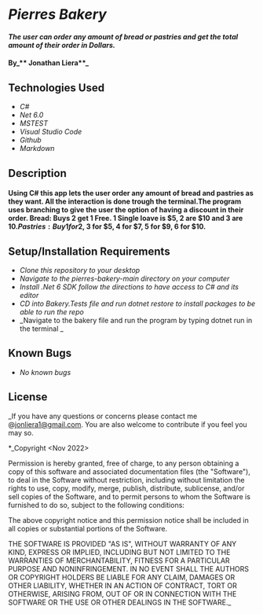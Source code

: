 # _Pierres Bakery_

#### _The user can order any amount of bread or pastries and get the total amount of their order in Dollars._ 

#### By_** Jonathan Liera**_

## Technologies Used

* _C#_
* _Net 6.0_
* _MSTEST_
* _Visual Studio Code_
* _Github_
* _Markdown_

## Description

#### Using C# this app lets the user order any amount of bread and pastries as they want. All the interaction is done trough the terminal.The program uses branching to give the user the option of having a discount in their order. Bread: Buys 2 get 1 Free. 1 Single loave is $5, 2 are $10 and 3 are $10.Pastries: Buy 1 for$2, 3 for $5, 4 for $7, 5 for $9, 6 for $10. 


## Setup/Installation Requirements

* _Clone this repository to your desktop_
* _Navigate to the pierres-bakery-main directory on your computer_
* _Install .Net 6 SDK follow the directions to have access to C# and its editor_
* _CD into Bakery.Tests file and run dotnet restore to install packages to be able to run the repo_
* _Navigate to the bakery file and run the program by typing dotnet run in the terminal _

## Known Bugs

* _No known bugs_

## License

_If you have any questions or concerns please contact me @jonliera1@gmail.com. You are also welcome to contribute if you feel you may so.

*_Copyright <Nov 2022> <Jonathan Liera>

Permission is hereby granted, free of charge, to any person obtaining a copy of this software and associated documentation files (the "Software"), to deal in the Software without restriction, including without limitation the rights to use, copy, modify, merge, publish, distribute, sublicense, and/or sell copies of the Software, and to permit persons to whom the Software is furnished to do so, subject to the following conditions:

The above copyright notice and this permission notice shall be included in all copies or substantial portions of the Software.

THE SOFTWARE IS PROVIDED "AS IS", WITHOUT WARRANTY OF ANY KIND, EXPRESS OR IMPLIED, INCLUDING BUT NOT LIMITED TO THE WARRANTIES OF MERCHANTABILITY, FITNESS FOR A PARTICULAR PURPOSE AND NONINFRINGEMENT. IN NO EVENT SHALL THE AUTHORS OR COPYRIGHT HOLDERS BE LIABLE FOR ANY CLAIM, DAMAGES OR OTHER LIABILITY, WHETHER IN AN ACTION OF CONTRACT, TORT OR OTHERWISE, ARISING FROM, OUT OF OR IN CONNECTION WITH THE SOFTWARE OR THE USE OR OTHER DEALINGS IN THE SOFTWARE._

